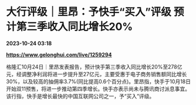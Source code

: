 # 大行评级｜里昂：予快手“买入”评级 预计第三季收入同比增长20%

**2023-10-24 03:18**

**https://www.gelonghui.com/live/1259294**

格隆汇10月24日｜里昂发表报告，预计快手第三季收入同比增长20%至278亿元，经调整净利润将进一步提升至27亿元，主要受惠于电子商务销售额同比增长30%，以及较高的抽佣率3.7%(同比提高0.6个百分点)。里昂指，快手于10月18日开始双11预售，将进一步推动第四季增长。快手亦表示尚未与腾讯商讨派息事宜。该行指，快手是增长最快的中国互联网公司之一，予“买入”评级。